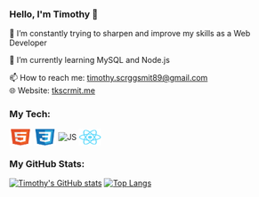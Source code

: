 ### Hello, I'm Timothy 👋

🔭 I’m constantly trying to sharpen and improve my skills as a Web Developer

🌱 I’m currently learning MySQL and Node.js
  
📫 How to reach me: [timothy.scrggsmit89@gmail.com](mailto:timothy.scrggsmit89@gmail.com)  
🌐 Website: [tkscrmit.me](https://tkscrmit.me)  
  
  
### My Tech:

<div>
  <img align="center" alt="HTML" height="30" width="40" src="https://raw.githubusercontent.com/devicons/devicon/master/icons/html5/html5-original.svg">
  <img align="center" alt="CSS" height="30" width="40" src="https://raw.githubusercontent.com/devicons/devicon/master/icons/css3/css3-original.svg">
  <img align="center" alt="JS" height="30" width="40" src="https://raw.githubusercontent.com/devicons/devicon/master/icons/typescript/javascript-plain.svg">
  <img align="center" alt="React" height="30" width="40" src="https://raw.githubusercontent.com/devicons/devicon/master/icons/react/react-original.svg">
</div>  
  
  
### My GitHub Stats:  

[![Timothy's GitHub stats](https://github-readme-stats.vercel.app/api?username=timkmitchell)](https://github.com/anuraghazra/github-readme-stats)
[![Top Langs](https://github-readme-stats.vercel.app/api/top-langs/?username=timkmitchell)](https://github.com/anuraghazra/github-readme-stats)
